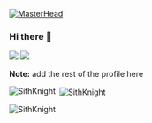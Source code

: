 [![MasterHead](https://firebasestorage.googleapis.com/v0/b/flexi-coding.appspot.com/o/dempgi7-520f8d5f-63d4-4453-8822-dbc149ae27f8.gif?alt=media&token=91c0c7b2-93c3-4029-b011-1a8703c5730d)](https://codewithkingsley.com)
### Hi there 👋

![](https://komarev.com/ghpvc/?username=SithKnight&style=flat-square)
![](https://hit.yhype.me/github/profile?user_id=145069307)

<b>Note:</b> <span>add the rest of the profile here</span>


<p><img align="left" src="https://github-readme-stats.vercel.app/api/top-langs?username=SithKnight&show_icons=true&locale=en&layout=compact&theme=tokyonight" alt="SithKnight" /></p>

<p>&nbsp;<img align="center" src="https://github-readme-stats.vercel.app/api?username=SithKnight&show_icons=true&locale=en&theme=tokyonight" alt="SithKnight" /></p>

<p><img align="center" src="https://github-readme-streak-stats.herokuapp.com/?user=SithKnight&&theme=tokyonight" alt="SithKnight" /></p>

<!--
**SithKnight/SithKnight** is a ✨ _special_ ✨ repository because its `README.md` (this file) appears on your GitHub profile.

Here are some ideas to get you started:

- 🔭 I’m currently working on ...
- 🌱 I’m currently learning ...
- 👯 I’m looking to collaborate on ...
- 🤔 I’m looking for help with ...
- 💬 Ask me about ...
- 📫 How to reach me: ...
- 😄 Pronouns: ...
- ⚡ Fun fact: ...
-->

